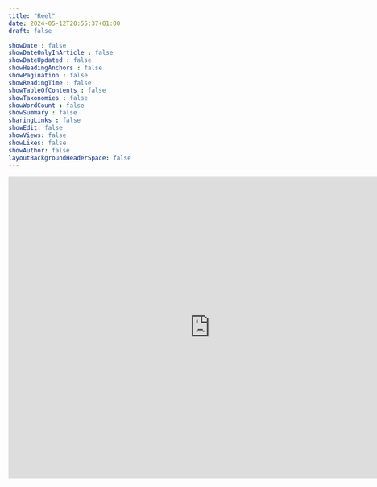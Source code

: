 ```yaml
---
title: "Reel"
date: 2024-05-12T20:55:37+01:00
draft: false

showDate : false
showDateOnlyInArticle : false
showDateUpdated : false
showHeadingAnchors : false
showPagination : false
showReadingTime : false
showTableOfContents : false
showTaxonomies : false 
showWordCount : false
showSummary : false
sharingLinks : false
showEdit: false
showViews: false
showLikes: false
showAuthor: false
layoutBackgroundHeaderSpace: false
---
```

<iframe title="vimeo-player" src="https://player.vimeo.com/video/772649237?h=30b28406a5" width="800" height="600"frameborder="0"    allowfullscreen></iframe>

